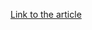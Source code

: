 [Link to the article](https://support.apple.com/guide/mail/use-rules-to-manage-emails-you-receive-mlhlp1017/mac)
